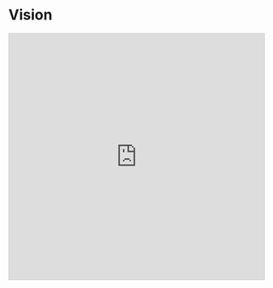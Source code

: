 <!--Themed-->

# Vision

<div class="text-center">
<iframe src="http://www.slideshare.net/slideshow/embed_code/key/4cbPpGofsH6OFT" width="595" height="485" frameborder="0" marginwidth="0" marginheight="0" scrolling="no" style="border:1px solid #CCC; border-width:1px; margin-bottom:5px; max-width: 100%;" allowfullscreen> </iframe>
</div>
